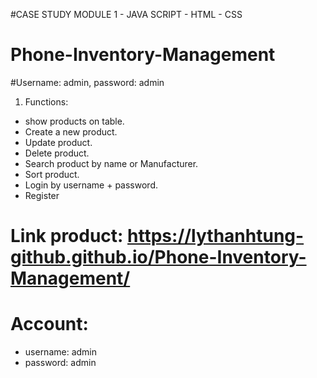 #CASE STUDY MODULE 1 - JAVA SCRIPT - HTML - CSS
# Phone-Inventory-Management
#Username: admin, password: admin
1. Functions:
- show products on table.
- Create a new product.
- Update product.
- Delete product.
- Search product by name or Manufacturer.
- Sort product.
- Login by username + password.
- Register
# Link product: https://lythanhtung-github.github.io/Phone-Inventory-Management/
# Account:
- username: admin
- password: admin
